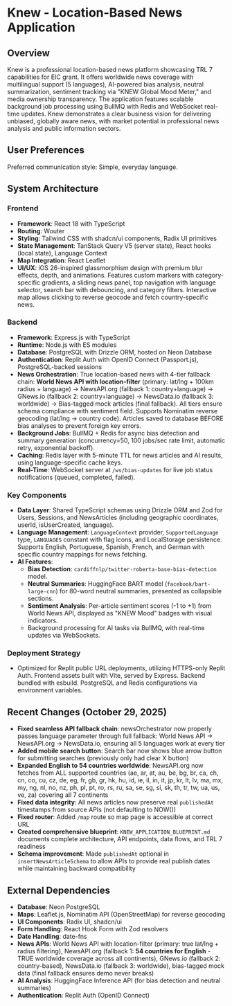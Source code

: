 # Knew - Location-Based News Application

## Overview
Knew is a professional location-based news platform showcasing TRL 7 capabilities for EIC grant. It offers worldwide news coverage with multilingual support (5 languages), AI-powered bias analysis, neutral summarization, sentiment tracking via "KNEW Global Mood Meter," and media ownership transparency. The application features scalable background job processing using BullMQ with Redis and WebSocket real-time updates. Knew demonstrates a clear business vision for delivering unbiased, globally aware news, with market potential in professional news analysis and public information sectors.

## User Preferences
Preferred communication style: Simple, everyday language.

## System Architecture

### Frontend
- **Framework**: React 18 with TypeScript
- **Routing**: Wouter
- **Styling**: Tailwind CSS with shadcn/ui components, Radix UI primitives
- **State Management**: TanStack Query V5 (server state), React hooks (local state), Language Context
- **Map Integration**: React Leaflet
- **UI/UX**: iOS 26-inspired glassmorphism design with premium blur effects, depth, and animations. Features custom markers with category-specific gradients, a sliding news panel, top navigation with language selector, search bar with debouncing, and category filters. Interactive map allows clicking to reverse geocode and fetch country-specific news.

### Backend
- **Framework**: Express.js with TypeScript
- **Runtime**: Node.js with ES modules
- **Database**: PostgreSQL with Drizzle ORM, hosted on Neon Database
- **Authentication**: Replit Auth with OpenID Connect (Passport.js), PostgreSQL-backed sessions
- **News Orchestration**: True location-based news with 4-tier fallback chain: **World News API with location-filter** (primary: lat/lng + 100km radius + language) → NewsAPI.org (fallback 1: country+language) → GNews.io (fallback 2: country+language) → NewsData.io (fallback 3: worldwide) → Bias-tagged mock articles (final fallback). All tiers ensure schema compliance with sentiment field. Supports Nominatim reverse geocoding (lat/lng → country code). Articles saved to database BEFORE bias analyses to prevent foreign key errors.
- **Background Jobs**: BullMQ + Redis for async bias detection and summary generation (concurrency=50, 100 jobs/sec rate limit, automatic retry, exponential backoff).
- **Caching**: Redis layer with 5-minute TTL for news articles and AI results, using language-specific cache keys.
- **Real-Time**: WebSocket server at `/ws/bias-updates` for live job status notifications (queued, completed, failed).

### Key Components
- **Data Layer**: Shared TypeScript schemas using Drizzle ORM and Zod for Users, Sessions, and NewsArticles (including geographic coordinates, userId, isUserCreated, language).
- **Language Management**: `LanguageContext` provider, `SupportedLanguage` type, `LANGUAGES` constant with flag icons, and LocalStorage persistence. Supports English, Portuguese, Spanish, French, and German with specific country mappings for news fetching.
- **AI Features**:
    - **Bias Detection**: `cardiffnlp/twitter-roberta-base-bias-detection` model.
    - **Neutral Summaries**: HuggingFace BART model (`facebook/bart-large-cnn`) for 80-word neutral summaries, presented as collapsible sections.
    - **Sentiment Analysis**: Per-article sentiment scores (-1 to +1) from World News API, displayed as "KNEW Mood" badges with visual indicators.
    - Background processing for AI tasks via BullMQ, with real-time updates via WebSockets.

### Deployment Strategy
- Optimized for Replit public URL deployments, utilizing HTTPS-only Replit Auth. Frontend assets built with Vite, served by Express. Backend bundled with esbuild. PostgreSQL and Redis configurations via environment variables.

## Recent Changes (October 29, 2025)
- **Fixed seamless API fallback chain**: newsOrchestrator now properly passes language parameter through full fallback: World News API → NewsAPI.org → NewsData.io, ensuring all 5 languages work at every tier
- **Added mobile search button**: Search bar now shows blue arrow button for submitting searches (previously only had clear X button)
- **Expanded English to 54 countries worldwide**: NewsAPI.org now fetches from ALL supported countries (ae, ar, at, au, be, bg, br, ca, ch, cn, co, cu, cz, de, eg, fr, gb, gr, hk, hu, id, ie, il, in, it, jp, kr, lt, lv, ma, mx, my, ng, nl, no, nz, ph, pl, pt, ro, rs, ru, sa, se, sg, si, sk, th, tr, tw, ua, us, ve, za) covering all 7 continents
- **Fixed data integrity**: All news articles now preserve real `publishedAt` timestamps from source APIs (not defaulting to NOW())
- **Fixed router**: Added `/map` route so map page is accessible at correct URL
- **Created comprehensive blueprint**: `KNEW_APPLICATION_BLUEPRINT.md` documents complete architecture, API endpoints, data flows, and TRL 7 readiness
- **Schema improvement**: Made `publishedAt` optional in `insertNewsArticleSchema` to allow APIs to provide real publish dates while maintaining backward compatibility

## External Dependencies

- **Database**: Neon PostgreSQL
- **Maps**: Leaflet.js, Nominatim API (OpenStreetMap) for reverse geocoding
- **UI Components**: Radix UI, shadcn/ui
- **Form Handling**: React Hook Form with Zod resolvers
- **Date Handling**: date-fns
- **News APIs**: World News API with location-filter (primary: true lat/lng + radius filtering), NewsAPI.org (fallback 1: **54 countries for English** - TRUE worldwide coverage across all continents), GNews.io (fallback 2: country-based), NewsData.io (fallback 3: worldwide), bias-tagged mock data (final fallback ensures demo never breaks)
- **AI Analysis**: HuggingFace Inference API (for bias detection and neutral summaries)
- **Authentication**: Replit Auth (OpenID Connect)